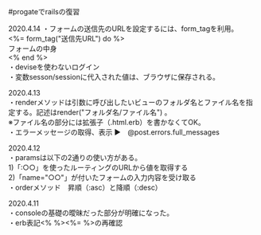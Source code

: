 #progateでrailsの復習

2020.4.14
・フォームの送信先のURLを設定するには、form_tagを利用。<br>
 <%= form_tag("送信先URL") do %><br>
  フォームの中身<br>
 <% end %><br>
・deviseを使わないログイン<br>
・変数sesson/sessionに代入された値は、ブラウザに保存される。<br>

2020.4.13<br>
・renderメソッドは引数に呼び出したいビューのフォルダ名とファイル名を指定する。記述はrender("フォルダ名/ファイル名") 。<br>
 ※ファイル名の部分には拡張子（.html.erb）を書かなくてOK。<br>
・エラーメッセージの取得、表示 ▶︎　@post.errors.full_messages
 

2020.4.12<br>
・paramsは以下の2通りの使い方がある。<br>
 1)「:○○」を使ったルーティングのURLから値を取得する<br>
 2)「name="○○"」が付いたフォームの入力内容を受け取る<br>
・orderメソッド　昇順（:asc）と降順（:desc）

2020.4.11<br>
・consoleの基礎の曖昧だった部分が明確になった。<br>
・erb表記<% %><%= %>の再確認